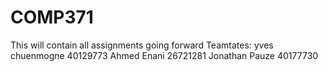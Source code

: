 # COMP371
This will contain all assignments going forward
Teamtates:
yves chuenmogne 40129773
Ahmed Enani 26721281
Jonathan Pauze 40177730




